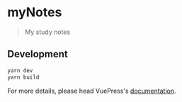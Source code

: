 # myNotes

> My study notes

## Development

```bash
yarn dev
yarn build
```

For more details, please head VuePress's [documentation](https://v1.vuepress.vuejs.org/).

